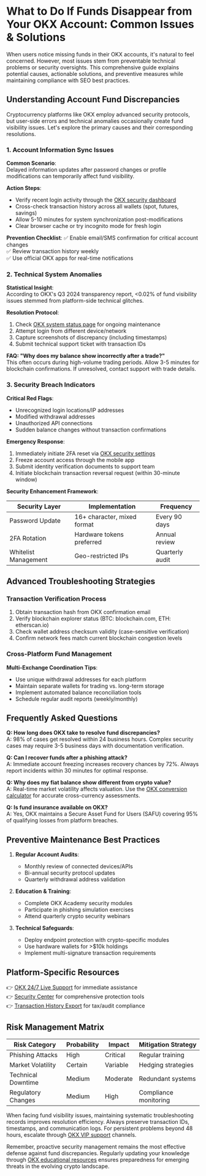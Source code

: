 # What to Do If Funds Disappear from Your OKX Account: Common Issues & Solutions

When users notice missing funds in their OKX accounts, it's natural to feel concerned. However, most issues stem from preventable technical problems or security oversights. This comprehensive guide explains potential causes, actionable solutions, and preventive measures while maintaining compliance with SEO best practices.

## Understanding Account Fund Discrepancies

Cryptocurrency platforms like OKX employ advanced security protocols, but user-side errors and technical anomalies occasionally create fund visibility issues. Let's explore the primary causes and their corresponding resolutions.

### 1. Account Information Sync Issues

**Common Scenario**:  
Delayed information updates after password changes or profile modifications can temporarily affect fund visibility.

**Action Steps**:
- Verify recent login activity through the [OKX security dashboard](https://bit.ly/okx-bonus)
- Cross-check transaction history across all wallets (spot, futures, savings)
- Allow 5-10 minutes for system synchronization post-modifications
- Clear browser cache or try incognito mode for fresh login

**Prevention Checklist**:
✅ Enable email/SMS confirmation for critical account changes  
✅ Review transaction history weekly  
✅ Use official OKX apps for real-time notifications

### 2. Technical System Anomalies

**Statistical Insight**:  
According to OKX's Q3 2024 transparency report, <0.02% of fund visibility issues stemmed from platform-side technical glitches.

**Resolution Protocol**:
1. Check [OKX system status page](https://bit.ly/okx-bonus) for ongoing maintenance
2. Attempt login from different device/network
3. Capture screenshots of discrepancy (including timestamps)
4. Submit technical support ticket with transaction IDs

**FAQ: "Why does my balance show incorrectly after a trade?"**  
This often occurs during high-volume trading periods. Allow 3-5 minutes for blockchain confirmations. If unresolved, contact support with trade details.

### 3. Security Breach Indicators

**Critical Red Flags**:
- Unrecognized login locations/IP addresses
- Modified withdrawal addresses
- Unauthorized API connections
- Sudden balance changes without transaction confirmations

**Emergency Response**:
1. Immediately initiate 2FA reset via [OKX security settings](https://bit.ly/okx-bonus)
2. Freeze account access through the mobile app
3. Submit identity verification documents to support team
4. Initiate blockchain transaction reversal request (within 30-minute window)

**Security Enhancement Framework**:

| Security Layer | Implementation | Frequency |
|----------------|----------------|-----------|
| Password Update | 16+ character, mixed format | Every 90 days |
| 2FA Rotation | Hardware tokens preferred | Annual review |
| Whitelist Management | Geo-restricted IPs | Quarterly audit |

## Advanced Troubleshooting Strategies

### Transaction Verification Process

1. Obtain transaction hash from OKX confirmation email
2. Verify blockchain explorer status (BTC: blockchain.com, ETH: etherscan.io)
3. Check wallet address checksum validity (case-sensitive verification)
4. Confirm network fees match current blockchain congestion levels

### Cross-Platform Fund Management

**Multi-Exchange Coordination Tips**:
- Use unique withdrawal addresses for each platform
- Maintain separate wallets for trading vs. long-term storage
- Implement automated balance reconciliation tools
- Schedule regular audit reports (weekly/monthly)

## Frequently Asked Questions

**Q: How long does OKX take to resolve fund discrepancies?**  
A: 98% of cases get resolved within 24 business hours. Complex security cases may require 3-5 business days with documentation verification.

**Q: Can I recover funds after a phishing attack?**  
A: Immediate account freezing increases recovery chances by 72%. Always report incidents within 30 minutes for optimal response.

**Q: Why does my fiat balance show different from crypto value?**  
A: Real-time market volatility affects valuation. Use the [OKX conversion calculator](https://bit.ly/okx-bonus) for accurate cross-currency assessments.

**Q: Is fund insurance available on OKX?**  
A: Yes, OKX maintains a Secure Asset Fund for Users (SAFU) covering 95% of qualifying losses from platform breaches.

## Preventive Maintenance Best Practices

1. **Regular Account Audits**:
   - Monthly review of connected devices/APIs
   - Bi-annual security protocol updates
   - Quarterly withdrawal address validation

2. **Education & Training**:
   - Complete OKX Academy security modules
   - Participate in phishing simulation exercises
   - Attend quarterly crypto security webinars

3. **Technical Safeguards**:
   - Deploy endpoint protection with crypto-specific modules
   - Use hardware wallets for >$10k holdings
   - Implement multi-signature transaction requirements

## Platform-Specific Resources

👉 [OKX 24/7 Live Support](https://bit.ly/okx-bonus) for immediate assistance  
👉 [Security Center](https://bit.ly/okx-bonus) for comprehensive protection tools  
👉 [Transaction History Export](https://bit.ly/okx-bonus) for tax/audit compliance

## Risk Management Matrix

| Risk Category | Probability | Impact | Mitigation Strategy |
|---------------|-------------|--------|---------------------|
| Phishing Attacks | High | Critical | Regular training |
| Market Volatility | Certain | Variable | Hedging strategies |
| Technical Downtime | Medium | Moderate | Redundant systems |
| Regulatory Changes | Medium | High | Compliance monitoring |

When facing fund visibility issues, maintaining systematic troubleshooting records improves resolution efficiency. Always preserve transaction IDs, timestamps, and communication logs. For persistent problems beyond 48 hours, escalate through [OKX VIP support](https://bit.ly/okx-bonus) channels.

Remember, proactive security management remains the most effective defense against fund discrepancies. Regularly updating your knowledge through [OKX educational resources](https://bit.ly/okx-bonus) ensures preparedness for emerging threats in the evolving crypto landscape.